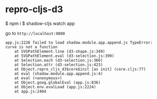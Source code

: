 # repro-cljs-d3

$ npm i
$ shadow-cljs watch app

go to `http://localhost:9000`


```
app.js:2226 failed to load shadow.module.app.append.js TypeError: curve is not a function
    at SVGPathElement.line (d3-shape.js:349)
    at SVGPathElement.eval (d3-selection.js:399)
    at Selection.each (d3-selection.js:366)
    at Selection.attr (d3-selection.js:423)
    at Object.repro_cljs_d3$core$init [as init] (core.cljs:77)
    at eval (shadow.module.app.append.js:4)
    at eval (<anonymous>)
    at Object.goog.globalEval (app.js:836)
    at Object.env.evalLoad (app.js:2224)
    at app.js:2404
```
